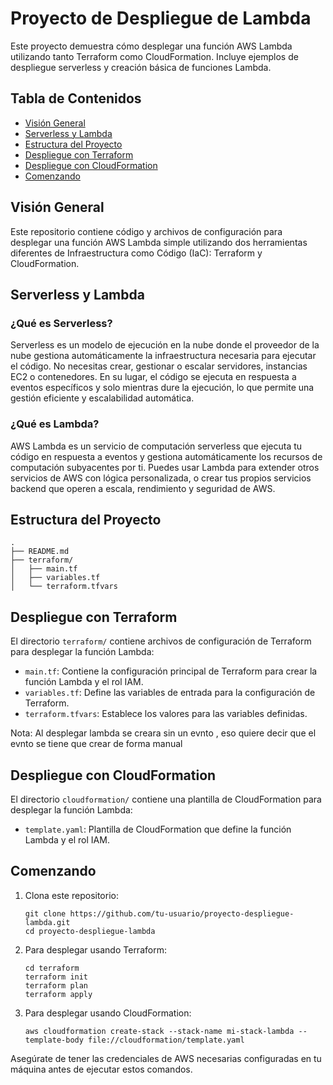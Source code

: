 # Proyecto de Despliegue de Lambda

Este proyecto demuestra cómo desplegar una función AWS Lambda utilizando tanto Terraform como CloudFormation. Incluye ejemplos de despliegue serverless y creación básica de funciones Lambda.

## Tabla de Contenidos

- [Visión General](#visión-general)
- [Serverless y Lambda](#serverless-y-lambda)
- [Estructura del Proyecto](#estructura-del-proyecto)
- [Despliegue con Terraform](#despliegue-con-terraform)
- [Despliegue con CloudFormation](#despliegue-con-cloudformation)
- [Comenzando](#comenzando)

## Visión General

Este repositorio contiene código y archivos de configuración para desplegar una función AWS Lambda simple utilizando dos herramientas diferentes de Infraestructura como Código (IaC): Terraform y CloudFormation.

## Serverless y Lambda

### ¿Qué es Serverless?

Serverless es un modelo de ejecución en la nube donde el proveedor de la nube gestiona automáticamente la infraestructura necesaria para ejecutar el código. No necesitas crear, gestionar o escalar servidores, instancias EC2 o contenedores. En su lugar, el código se ejecuta en respuesta a eventos específicos y solo mientras dure la ejecución, lo que permite una gestión eficiente y escalabilidad automática.

### ¿Qué es Lambda?

AWS Lambda es un servicio de computación serverless que ejecuta tu código en respuesta a eventos y gestiona automáticamente los recursos de computación subyacentes por ti. Puedes usar Lambda para extender otros servicios de AWS con lógica personalizada, o crear tus propios servicios backend que operen a escala, rendimiento y seguridad de AWS.

## Estructura del Proyecto

```
.
├── README.md
├── terraform/
│   ├── main.tf
│   ├── variables.tf
│   └── terraform.tfvars
```

## Despliegue con Terraform

El directorio `terraform/` contiene archivos de configuración de Terraform para desplegar la función Lambda:

- `main.tf`: Contiene la configuración principal de Terraform para crear la función Lambda y el rol IAM.
- `variables.tf`: Define las variables de entrada para la configuración de Terraform.
- `terraform.tfvars`: Establece los valores para las variables definidas.

Nota: Al desplegar lambda se creara sin un evnto , eso quiere decir que el evnto se tiene que crear de forma manual

## Despliegue con CloudFormation

El directorio `cloudformation/` contiene una plantilla de CloudFormation para desplegar la función Lambda:

- `template.yaml`: Plantilla de CloudFormation que define la función Lambda y el rol IAM.

## Comenzando

1. Clona este repositorio:
   ```
   git clone https://github.com/tu-usuario/proyecto-despliegue-lambda.git
   cd proyecto-despliegue-lambda
   ```

2. Para desplegar usando Terraform:
   ```
   cd terraform
   terraform init
   terraform plan
   terraform apply
   ```

3. Para desplegar usando CloudFormation:
   ```
   aws cloudformation create-stack --stack-name mi-stack-lambda --template-body file://cloudformation/template.yaml
   ```

Asegúrate de tener las credenciales de AWS necesarias configuradas en tu máquina antes de ejecutar estos comandos.
